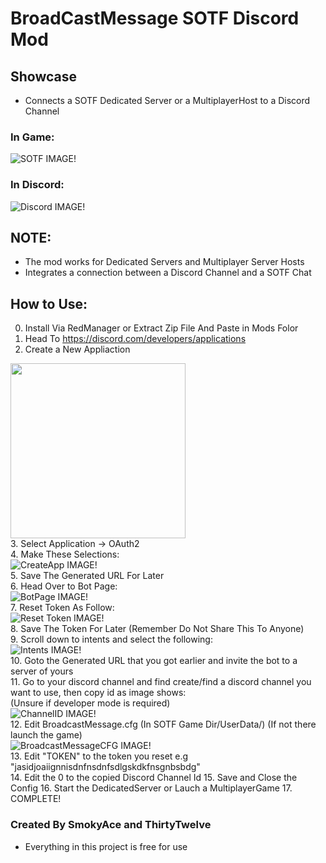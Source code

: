 # BroadCastMessage SOTF Discord Mod
## Showcase
- Connects a SOTF Dedicated Server or a MultiplayerHost to a Discord Channel
### In Game:  
 ![SOTF IMAGE!](https://i.imgur.com/BVZSr1u.png)  
### In Discord:  
 ![Discord IMAGE!](https://imgur.com/gTXSmRf.png)  
 

## NOTE:
- The mod works for Dedicated Servers and Multiplayer Server Hosts
- Integrates a connection between a Discord Channel and a SOTF Chat

## How to Use:
0. Install Via RedManager or Extract Zip File And Paste in Mods Folor  
1. Head To https://discord.com/developers/applications  
2. Create a New Appliaction  
<!---
![CreateApp IMAGE!](https://imgur.com/IruCrUj.png)  
--->
<img src="https://imgur.com/IruCrUj.png" height="280"></img>  
3. Select Application -> OAuth2  
4. Make These Selections:  
![CreateApp IMAGE!](https://imgur.com/ULYzxKS.png)  
5. Save The Generated URL For Later  
6. Head Over to Bot Page:  
![BotPage IMAGE!](https://imgur.com/8ct5N9u.png)  
7. Reset Token As Follow:  
![Reset Token IMAGE!](https://imgur.com/pw0EzQB.png)  
8. Save The Token For Later (Remember Do Not Share This To Anyone)  
9. Scroll down to intents and select the following:  
![Intents IMAGE!](https://imgur.com/R6k1q5w.png)  
10. Goto the Generated URL that you got earlier and invite the bot to a server of yours  
11. Go to your discord channel and find create/find a discord channel you want to use, then copy id as image shows:  
	(Unsure if developer mode is required)  
![ChannelID IMAGE!](https://imgur.com/Ccc18gq.png)  
12. Edit BroadcastMessage.cfg (In SOTF Game Dir/UserData/) (If not there launch the game)  
![BroadcastMessageCFG IMAGE!](https://imgur.com/tg3Ma3D.png)  
13. Edit "TOKEN" to the token you reset e.g "jasidjoaiignnisdnfnsdnfsdlgskdkfnsgnbsbdg"  
14. Edit the 0 to the copied Discord Channel Id
15. Save and Close the Config
16. Start the DedicatedServer or Lauch a MultiplayerGame
17. COMPLETE!

### Created By SmokyAce and ThirtyTwelve
- Everything in this project is free for use